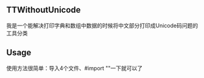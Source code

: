 ## TTWithoutUnicode

我是一个能解决打印字典和数组中数据的时候将中文部分打印成Unicode码问题的工具分类

## Usage

使用方法很简单：导入4个文件、#import ""一下就可以了